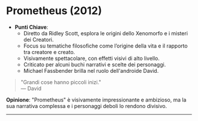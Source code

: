 # Prometheus (2012)

- **Punti Chiave**: 
  - Diretto da Ridley Scott, esplora le origini dello Xenomorfo e i misteri dei Creatori.
  - Focus su tematiche filosofiche come l’origine della vita e il rapporto tra creatore e creato.
  - Visivamente spettacolare, con effetti visivi di alto livello.
  - Criticato per alcuni buchi narrativi e scelte dei personaggi.
  - Michael Fassbender brilla nel ruolo dell'androide David.

> "Grandi cose hanno piccoli inizi."  
> — David

**Opinione**: "Prometheus" è visivamente impressionante e ambizioso, ma la sua narrativa complessa e i personaggi deboli lo rendono divisivo.

---